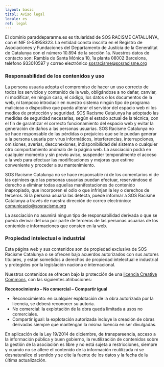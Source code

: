 ```yaml
---
layout: basic
titol: Aviso legal
locale: es
ref: legal
---
```

El dominio paraddepararme.es es titularidad de SOS RACISME CATALUNYA, con el NIF G-58958323. La entidad consta inscrita en el Registro de Asociaciones y Fundaciones del Departamento de Justícia de la Generalitat de Catalunya con el número 10.894 de la sección 1a. Nuestros datos de contacto son: Rambla de Santa Mónica 10, 1a planta 08002 Barcelona, telèfono 933010597 y correo electrónico [sosracisme@sosracisme.org](mailto:sosracisme@sosracisme.org)

### Responsabilidad de los contenidos y uso

La persona usuaria adopta el compromiso de hacer un uso correcto de todos los servicios y contenido de la web, obligándose a no dañar, canviar, ni modificar, en ningún caso, el código, los datos o los documentos de la web, ni tampoco introducir en nuestro sistema ningún tipo de programa malicioso o dispositivo que pueda alterar el servidor del espacio web ni los medios de protección y seguridad. SOS Racisme Catalunya ha adoptado las medidas de seguridad necesarias, según el estado actual de la técnica, con el fin de garantizar el correcto funcionamiento del espacio web y evitar la generación de daños a las personas usuarias. SOS Racisme Catalunya no se hace responsable de las pérdidas o prejuicios que se le puedan generar a la persona usuaria por virus informáticos, interferencias,  interrupciones, omisiones, averias, desconexiones, indisponibilidad del sistema o cualquier otro comportamiento anómalo de la página web. La asociación podrà en cualquier momento y sin previo aviso, suspender temporalmente el acceso a la web para efectuar las modificaciones y mejoras que estime conveniente y proceder a su mantenimiento.

SOS Racisme Catalunya no se hace responsable ni de los comentarios ni de las opinioes que las personas usuarias puedan efectuar, reservándose el derecho a eliminar todas aquellas manifestaciones de contenido inapropiado, que incorporen el odio o que infrinjan la ley o derechos de terceros. Si la persona usuaria las detecta, puede informar a SOS Racisme Catalunya a través de nuestra dirección de correo electrónico: [comunicacio@sosracisme.org](mailto:comunicacio@sosracisme.org)

La asociación no asumirá ningun tipo de responsabilidad derivada o que se pueda derivar del uso por parte de terceros de las personas usuarias de los contenido e informaciones que consten en la web.

### Propiedad intelectual e industrial

Esta página web y sus contenidos son de propiedad exclusiva de SOS Racisme Catalunya o se ofrecen bajo acuerdos autorizados con sus autores titulares, y estan sometidos a derechos de propiedad intelectual e industrial y protegidos por la legislación naciona e internacional.

Nuestros contenidos se ofrecen bajo la protección de una [licencia Creative Commons](http://creativecommons.org/licenses/by-nc-nd/4.0/), con las siguientes atribuciones:

**Reconocimiento – No comercial – Compartir igual**
- Reconocimiento: en cualquier explotación de la obra autorizada por la licencia, se deberá reconocer su autoria.
- No comercial: la explotación de la obra queda limitada a usos no comerciales.
- Compartir igual: la explotación autorizada incluye la creación de obras derivadas siempre que mantengan la misma licencia en ser divulgadas.

En aplicación de la Ley 19/2014 de diciembre, de transpareencia, acceso a la información pública y buen gobierno, la reutilización de contenidos sobre la gestión de la asociación es libre y no está sujeta a restricciones, siempre y cuando no se altere el contenido de la información reutilizada ni se desnaturalice el sentido y se cite la fuente de los datos y la fecha de la última actualización.

